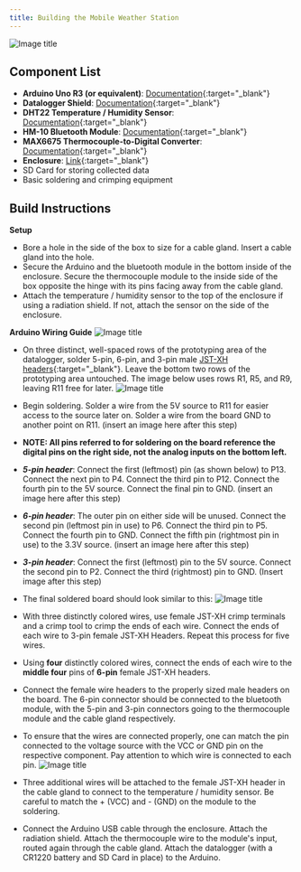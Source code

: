 ```yaml
---
title: Building the Mobile Weather Station
---
```

![Image title](imgs/weatherStation.png)
## Component List
- **Arduino Uno R3 (or equivalent)**: [Documentation](https://docs.arduino.cc/hardware/uno-rev3/){:target="_blank"}
- **Datalogger Shield**: [Documentation](https://learn.adafruit.com/adafruit-data-logger-shield/overview){:target="_blank"}
- **DHT22 Temperature / Humidity Sensor**: [Documentation](https://www.sparkfun.com/datasheets/Sensors/Temperature/DHT22.pdf){:target="_blank"}
- **HM-10 Bluetooth Module**: [Documentation](https://people.ece.cornell.edu/land/courses/ece4760/PIC32/uart/HM10/DSD%20TECH%20HM-10%20datasheet.pdf){:target="_blank"}
- **MAX6675 Thermocouple-to-Digital Converter**: [Documentation](https://www.analog.com/media/en/technical-documentation/data-sheets/max6675.pdf){:target="_blank"}
- **Enclosure**: [Link](https://www.amazon.com/Laisomeke-Waterproof-Junction-Enclosure-Electrical/dp/B0BR5DY1VG?th=1){:target="_blank"}
- SD Card for storing collected data
- Basic soldering and crimping equipment

## Build Instructions

**Setup**

- Bore a hole in the side of the box to size for a cable gland. Insert a cable gland into the hole. 
- Secure the Arduino and the bluetooth module in the bottom inside of the enclosure. Secure the thermocouple module to the inside side of the box opposite the hinge with its pins facing away from the cable gland.
- Attach the temperature / humidity sensor to the top of the enclosure if using a radiation shield. If not, attach the sensor on the side of the enclosure.

**Arduino Wiring Guide**
![Image title](imgs/weatherStationDiagram.png)

- On three distinct, well-spaced rows of the prototyping area of the datalogger, solder 5-pin, 6-pin, and 3-pin male [JST-XH headers](https://www.amazon.com/GeeBat-460pcs-Connector-Housing-Adapter/dp/B01MCZE2HM){:target="_blank"}. Leave the bottom two rows of the prototyping area untouched. The image below uses rows R1, R5, and R9, leaving R11 free for later.
![Image title](imgs/dataloggerTop.jpg)
- Begin soldering. Solder a wire from the 5V source to R11 for easier access to the source later on. Solder a wire from the board GND to another point on R11. 
(insert an image here after this step)

- **NOTE: All pins referred to for soldering on the board reference the digital pins on the right side, not the analog inputs on the bottom left.**

- ***5-pin header***: Connect the first (leftmost) pin (as shown below) to P13. Connect the next pin to P4. Connect the third pin to P12. Connect the fourth pin to the 5V source. Connect the final pin to GND.
(insert an image here after this step)
- ***6-pin header***: The outer pin on either side will be unused. Connect the second pin (leftmost pin in use) to P6. Connect the third pin to P5. Connect the fourth pin to GND. Connect the fifth pin (rightmost pin in use) to the 3.3V source. (insert an image here after this step)
- ***3-pin header***: Connect the first (leftmost) pin to the 5V source. Connect the second pin to P2. Connect the third (rightmost) pin to GND. (Insert image after this step)
- The final soldered board should look similar to this:
![Image title](imgs/dataloggerBottom.jpg)
- With three distinctly colored wires, use female JST-XH crimp terminals and a crimp tool to crimp the ends of each wire. Connect the ends of each wire to 3-pin female JST-XH Headers. Repeat this process for five wires. 
- Using **four** distinctly colored wires, connect the ends of each wire to the **middle four** pins of **6-pin** female JST-XH headers.
- Connect the female wire headers to the properly sized male headers on the board. The 6-pin connector should be connected to the bluetooth module, with the 5-pin and 3-pin connectors going to the thermocouple module and the cable gland respectively.
- To ensure that the wires are connected properly, one can match the pin connected to the voltage source with the VCC or GND pin on the respective component. Pay attention to which wire is connected to each pin. 
![Image title](imgs/dataloggerWires.jpeg)
- Three additional wires will be attached to the female JST-XH header in the cable gland to connect to the temperature / humidity sensor. Be careful to match the + (VCC) and - (GND) on the module to the soldering. 
- Connect the Arduino USB cable through the enclosure. Attach the radiation shield. Attach the thermocouple wire to the module's input, routed again through the cable gland. Attach the datalogger (with a CR1220 battery and SD Card in place) to the Arduino. 


